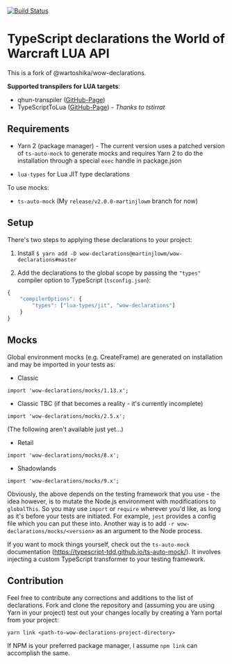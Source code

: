 [![Build Status](https://github.com/martinjlowm/wow-declarations/workflows/ci/badge.svg)](https://travis-ci.org/wartoshika/wow-classic-declarations)

# TypeScript declarations the World of Warcraft LUA API

This is a fork of @wartoshika/wow-declarations.

**Supported transpilers for LUA targets**:
- qhun-transpiler ([GitHub-Page](https://github.com/wartoshika/qhun-transpiler))
- TypeScriptToLua ([GitHub-Page](https://github.com/TypeScriptToLua/TypeScriptToLua)) - *Thanks to tstirrat*

## Requirements

- Yarn 2 (package manager) - The current version uses a patched version of `ts-auto-mock` to generate mocks and
  requires Yarn 2 to do the installation through a special `exec` handle in package.json

- `lua-types` for Lua JIT type declarations

To use mocks:

- `ts-auto-mock` (My `release/v2.0.0-martinjlowm` branch for now)


## Setup

There's two steps to applying these declarations to your project:

1. Install `$ yarn add -D wow-declarations@martinjlowm/wow-declarations#master`

2. Add the declarations to the global scope by passing the `"types"` compiler
   option to TypeScript (`tsconfig.json`):

```js
{
    "compilerOptions": {
        "types": ["lua-types/jit", "wow-declarations"]
    }
}
```

## Mocks

Global environment mocks (e.g. CreateFrame) are generated on installation and
may be imported in your tests as:

- Classic

```
import 'wow-declarations/mocks/1.13.x';
```

- Classic TBC (if that becomes a reality - it's currently incomplete)

```
import 'wow-declarations/mocks/2.5.x';
```

(The following aren't available just yet...)

- Retail

```
import 'wow-declarations/mocks/8.x';
```

- Shadowlands

```
import 'wow-declarations/mocks/9.x';
```

Obviously, the above depends on the testing framework that you use - the idea
however, is to mutate the Node.js environment with modifications to
`globalThis`. So you may use `import` or `require` wherever you'd like, as long
as it's before your tests are initiated. For example, `jest` provides a config
file which you can put these into. Another way is to add `-r
wow-declarations/mocks/<version>` as an argument to the Node
process.

If you want to mock things yourself, check out the `ts-auto-mock` documentation
(https://typescript-tdd.github.io/ts-auto-mock/). It involves injecting a custom
TypeScript transformer to your testing framework.

## Contribution

Feel free to contribute any corrections and additions to the list of
declarations. Fork and clone the repository and (assuming you are using Yarn in
your project) test out your changes locally by creating a Yarn portal from your
project:

```
yarn link <path-to-wow-declarations-project-directory>
```

If NPM is your preferred package manager, I assume `npm link` can accomplish the same.

